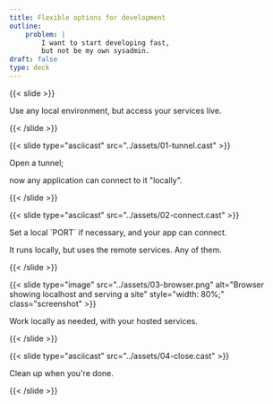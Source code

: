 ```yaml
---
title: Flexible options for development
outline:
    problem: |
        I want to start developing fast,
        but not be my own sysadmin.
draft: false
type: deck
---
```


{{< slide >}}
  <p>Use any local environment, but access your services live.</p>
{{< /slide >}}

{{< slide type="asciicast" src="../assets/01-tunnel.cast" >}}
  <p>Open a tunnel;</p>
  <p>now any application can connect to it "locally".</p>
{{< /slide >}}

{{< slide type="asciicast" src="../assets/02-connect.cast" >}}
  <p>Set a local `PORT` if necessary, and your app can connect.</p>
  <p>It runs locally, but uses the remote services. Any of them.</p>
{{< /slide >}}

{{< slide type="image" src="../assets/03-browser.png" alt="Browser showing localhost and serving a site" style="width: 80%;" class="screenshot" >}}
  <p>Work locally as needed, with your hosted services.</p>
{{< /slide >}}

{{< slide type="asciicast" src="../assets/04-close.cast" >}}
  <p>Clean up when you're done.</p>
{{< /slide >}}
